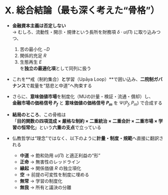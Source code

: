# Ⅹ. 総合結論（最も深く考えた“骨格”）

- **金融資本主義は否定しない**  
  → むしろ、流動性・開示・規律という長所を財務項 $\delta \cdot u(\Pi)$ に取り込みつつ、
  1. 苦の最小化 $-D$
  2. 関係的充足 $R$
  3. 生態再生 $E$  
     を**独立の最適化項**として同列に扱う

- これを**戒（制約集合）**と**学習（Upāya Loop）**で囲い込み、**二院制ガバナンス**で裁量を“慈悲と中道”へ拘束する

- さらに、**意味価値市場**を制度化（MUの計量・検証・流通・償却）し、  
  **金融市場の価格信号 $P_f$** と **意味価値の価格信号 $P_m$** を $\Psi(P_f, P_m)$ で合成する

- **結局のところ**、この骨格は  
  「**目的関数の四項混成 × 厳格な制約 × 二重統治 × 二重会計 × 二重市場 × 学習の恒常化**」という**六重の支点**で立っている

- 仏教哲学は“理念”ではなく、以下のように**計量・制度・規範**へ直接に翻訳される
  - **中道** → 飽和効用 $u(\Pi)$ と適正利益の“形”
  - **正命** → 無害性のレッドライン
  - **縁起** → 関係価値 $R$ の独立項化
  - **空** → 前提の可変性を制度に埋める
  - **無常** → 学習の制度化
  - **無我** → 所有と議決の分離